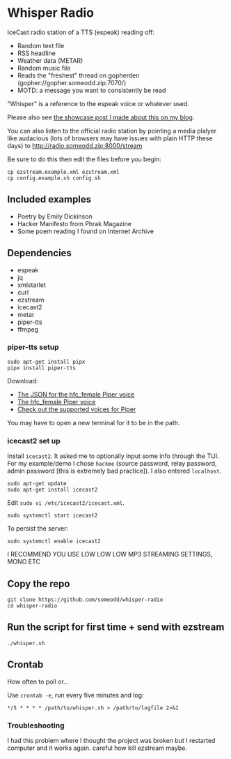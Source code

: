 # Whisper Radio

IceCast radio station of a TTS (espeak) reading off:

  * Random text file
  * RSS headline
  * Weather data (METAR)
  * Random music file
  * Reads the "freshest" thread on gopherden (gopher://gopher.someodd.zip:7070/)
  * MOTD: a message you want to consistently be read

"Whisper" is a reference to the espeak voice or whatever used.

Please also see [the showcase post I made about this on my blog](https://www.someodd.zip/showcase/whisper-radio).

You can also listen to the official radio station by pointing a media plalyer
like audacious (lots of browsers may have issues with plain HTTP these days) to
http://radio.someodd.zip:8000/stream

Be sure to do this then edit the files before you begin:

```
cp ezstream.example.xml ezstream.xml
cp config.example.sh config.sh
```

## Included examples

  * Poetry by Emily Dickinson
  * Hacker Manifesto from Phrak Magazine
  * Some poem reading I found on Internet Archive

## Dependencies

  * espeak
  * jq
  * xmlstarlet
  * curl
  * ezstream
  * icecast2
  * metar
  * piper-tts
  * ffmpeg

### piper-tts setup

```
sudo apt-get install pipx
pipx install piper-tts
```

Download:

  * [The JSON for the hfc_female Piper voice](https://huggingface.co/rhasspy/piper-voices/resolve/v1.0.0/en/en_US/hfc_female/medium/en_US-hfc_female-medium.onnx.json)
  * [The hfc_female Piper voice](https://huggingface.co/rhasspy/piper-voices/resolve/v1.0.0/en/en_US/hfc_female/medium/en_US-hfc_female-medium.onnx?download=true)
  * [Check out the supported voices for Piper](https://github.com/rhasspy/piper/blob/master/VOICES.md)

You may have to open a new terminal for it to be in the path.

### icecast2 set up

Install `icecast2`. It asked me to optionally input some info through the TUI.
For my example/demo I chose `hackme` (source password, relay password, admin
password [this is extremely bad practice]). I also entered `localhost`.

```
sudo apt-get update
sudo apt-get install icecast2
```

Edit `sudo vi /etc/icecast2/icecast.xml`.

```
sudo systemctl start icecast2
```

To persist the server:

```
sudo systemctl enable icecast2
```

I RECOMMEND YOU USE LOW LOW LOW MP3 STREAMING SETTINGS, MONO ETC

## Copy the repo

```
git clone https://github.com/someodd/whisper-radio
cd whisper-radio
```

## Run the script for first time + send with ezstream

```
./whisper.sh
```

## Crontab

How often to poll or...

Use `crontab -e`, run every five minutes and log:

```
*/5 * * * * /path/to/whisper.sh > /path/to/logfile 2>&1
```

### Troubleshooting

I had this problem where I thought the project was broken but I restarted
computer and it works again. careful how kill ezstream maybe.
